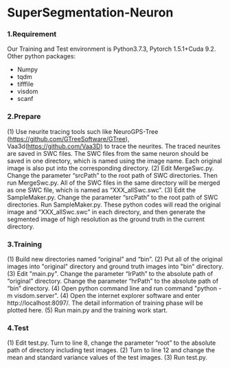 # SuperSegmentation-Neuron

### 1.Requirement
Our Training and Test environment is Python3.7.3, Pytorch 1.5.1+Cuda 9.2. 
Other python packages:
- Numpy
- tqdm
- tifffile
- visdom
- scanf

### 2.Prepare
(1) Use neurite tracing tools such like NeuroGPS-Tree (https://github.com/GTreeSoftware/GTree), Vaa3d(https://github.com/Vaa3D) to trace the neurites. The traced neurites are saved in SWC files. The SWC files from the same neuron should be saved in one directory, which is named using the image name. Each original image is also put into the corresponding directory.
(2) Edit MergeSwc.py. Change the parameter “srcPath” to the root path of SWC directories. Then run MergeSwc.py. All of the SWC files in the same directory will be merged as one SWC file, which is named as “XXX_allSwc.swc”.
(3) Edit the SampleMaker.py. Change the parameter “srcPath” to the root path of SWC directories. Run SampleMaker.py. These python codes will read the original image and  “XXX_allSwc.swc” in each directory, and then generate the segmented image of high resolution as the ground truth in the current directory.


### 3.Training
(1) Build new directories named “original” and “bin”. 
(2) Put all of the original images into "original" directory and ground truth images into "bin" directory.
(3) Edit "main.py". Change the parameter “lrPath” to the absolute path of “original” directory. Change the parameter “hrPath” to the absolute path of “bin” directory.
(4) Open python command line and run command "python -m visdom.server".
(4) Open the internet explorer software and enter http://localhost:8097/. The detail information of training phase will be plotted here.
(5) Run main.py and the training work start. 

### 4.Test
(1) Edit test.py. Turn to line 8, change the parameter “root” to the absolute path of directory including test images.
(2) Turn to line 12 and change the mean and standard variance values of the test images. 
(3) Run test.py. 


